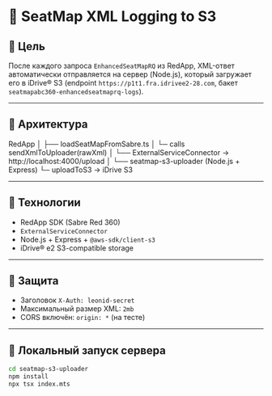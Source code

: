 # 🧾 SeatMap XML Logging to S3

## 🎯 Цель

После каждого запроса `EnhancedSeatMapRQ` из RedApp, XML-ответ автоматически отправляется на сервер (Node.js), который загружает его в iDrive® S3 (endpoint `https://p1t1.fra.idrivee2-28.com`, бакет `seatmapabc360-enhancedseatmaprq-logs`).

---

## 🔗 Архитектура
RedApp
│
├── loadSeatMapFromSabre.ts
│   └─ calls sendXmlToUploader(rawXml)
│
└── ExternalServiceConnector → http://localhost:4000/upload
│
└── seatmap-s3-uploader (Node.js + Express)
└─ uploadToS3 → iDrive S3

---

## 🚀 Технологии

- RedApp SDK (Sabre Red 360)
- `ExternalServiceConnector`
- Node.js + Express + `@aws-sdk/client-s3`
- iDrive® e2 S3-compatible storage

---

## 🔐 Защита

- Заголовок `X-Auth: leonid-secret`
- Максимальный размер XML: `2mb`
- CORS включён: `origin: *` (на тесте)

---

## 🧪 Локальный запуск сервера

```bash
cd seatmap-s3-uploader
npm install
npx tsx index.mts